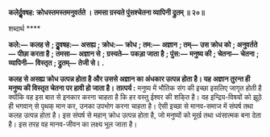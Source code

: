 **कलेर्दुॢवषह: क्रोधस्तमस्तमनुवर्तते ।** **तमसा ग्रस्यते पुंसश्चेतना व्यापिनी द्रुतम् ॥ २०॥** 

शब्दार्थ **** 

**कले:—** **कलह से** **; दुॢवषह:—** **असह्य** **; क्रोध:—** **क्रोध** **; तम:—** **अज्ञान** **; तम्—** **उस क्रोध को** **; अनुवर्तते—** **पीछा करता है** **;** **तमसा—** **अज्ञान से** **; ग्रस्यते—** **पकड़ा जाता है** **; पुंस:—** **मनुष्य की** **; चेतना—** **चेतना** **; व्यापिनी—** **विस्तृत** **; द्रुतम्—** **तेजी से।** **.** 

**कलह से असह्य क्रोध उत्पन्न होता है और उससे अज्ञान का अंधकार उत्पन्न होता है। यह** **अज्ञान तुरन्त ही मनुष्य की विस्तृत चेतना पर हावी हो जाता है।** **तात्पर्य :** मनुष्य में भौतिक संग की इच्छा इसलिए जागृत होती है क्योंकि वह इस बात से इनकार करना चाहता है कि हर वस्तु ईश्वर की शकि्त है। वह इन्द्रिय-विषयों को झूठे ही भगवान् से पृथक् मान कर, उनका उपभोग करना चाहता है। ऐसी इच्छा से मानव-समाज में संघर्ष तथा कलह उत्पन्न होता है। इस संघर्ष से महान् क्रोध उत्पन्न होता है, जो मनुष्यों को मूर्ख तथा ध्वंसात्मक बना देता है। इस तरह वह मानव-जीवन का लक्ष्य भूल जाता है।  